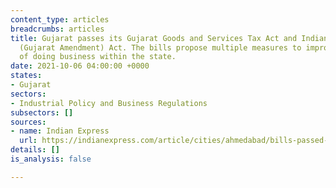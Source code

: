 ```yaml
---
content_type: articles
breadcrumbs: articles
title: Gujarat passes its Gujarat Goods and Services Tax Act and Indian Partnership
  (Gujarat Amendment) Act. The bills propose multiple measures to improve the ease
  of doing business within the state.
date: 2021-10-06 04:00:00 +0000
states:
- Gujarat
sectors:
- Industrial Policy and Business Regulations
subsectors: []
sources:
- name: Indian Express
  url: https://indianexpress.com/article/cities/ahmedabad/bills-passed-to-amend-gujarat-gst-act-and-indian-partnership-act-7540502/
details: []
is_analysis: false

---
```

